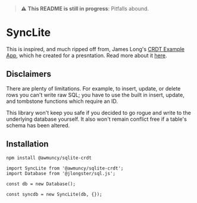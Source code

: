 
> :warning: **This README is still in progress**: Pitfalls abound.

# SyncLite

This is inspired, and much ripped off from, James Long's [CRDT Example App](https://github.com/jlongster/crdt-example-app), which he created for a presntation. Read more about it [here](https://archive.jlongster.com/using-crdts-in-the-wild).


## Disclaimers

There are plenty of limitations. For example, to insert, update, or delete rows you can't write raw SQL; you have to use the built in insert, update, and tombstone functions which require an ID.

This library won't keep you safe if you decided to go rogue and write to the underlying database yourself. It also won't remain conflict free if a table's schema has been altered. 

## Installation

`npm install @awmuncy/sqlite-crdt`


```
import SyncLite from '@awmuncy/sqlite-crdt';
import Database from '@jlongster/sql.js'; 

const db = new Database();

const syncdb = new SyncLite(db, {});

```